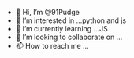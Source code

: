 - 👋 Hi, I’m @91Pudge
- 👀 I’m interested in ...python and js
- 🌱 I’m currently learning ...JS
- 💞️ I’m looking to collaborate on ...
- 📫 How to reach me ...

<!---
91Pudge/91Pudge is a ✨ special ✨ repository because its `README.md` (this file) appears on your GitHub profile.
You can click the Preview link to take a look at your changes.
--->
